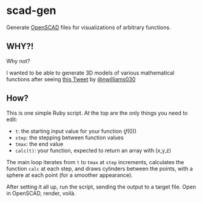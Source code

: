 scad-gen
========

Generate [OpenSCAD](https://openscad.org/) files for visualizations of
arbitrary functions.

WHY?!
-----

Why not?

I wanted to be able to generate 3D models of various mathematical
functions after seeing [this
Tweet](https://twitter.com/nwilliams030/status/1112516582662721537) by
[\@nwilliams030](https://twitter.com/nwilliams030)

How?
----

This is one simple Ruby script. At the top are the only things you need
to edit:

-   `t`: the starting input value for your function (*f*(0))
-   `step`: the stepping between function values
-   `tmax`: the end value
-   `calc(t)`: your function, expected to return an array with (x,y,z)

The main loop iterates from `t` to `tmax` at `step` increments,
calculates the function `calc` at each step, and draws cylinders between
the points, with a sphere at each point (for a smoother appearance).

After setting it all up, run the script, sending the output to a target
file. Open in OpenSCAD, render, voilà.
